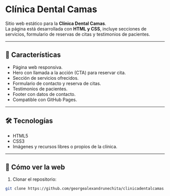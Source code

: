 # Clínica Dental Camas

Sitio web estático para la **Clínica Dental Camas**.  
La página está desarrollada con **HTML y CSS**, incluye secciones de servicios, formulario de reservas de citas y testimonios de pacientes.

---

## 🔹 Características
- Página web responsiva.
- Hero con llamada a la acción (CTA) para reservar cita.
- Sección de servicios ofrecidos.
- Formulario de contacto y reserva de citas.
- Testimonios de pacientes.
- Footer con datos de contacto.
- Compatible con GitHub Pages.

---

## 🛠 Tecnologías
- HTML5
- CSS3
- Imágenes y recursos libres o propios de la clínica.

---

## 🚀 Cómo ver la web
1. Clonar el repositorio:
```bash
git clone https://github.com/georgealexandrunechita/clinicadentalcamas.git
